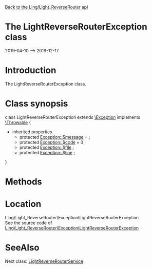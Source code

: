 [Back to the Ling/Light_ReverseRouter api](https://github.com/lingtalfi/Light_ReverseRouter/blob/master/doc/api/Ling/Light_ReverseRouter.md)



The LightReverseRouterException class
================
2019-04-10 --> 2019-12-17






Introduction
============

The LightReverseRouterException class.



Class synopsis
==============


class <span class="pl-k">LightReverseRouterException</span> extends [\Exception](http://php.net/manual/en/class.exception.php) implements [\Throwable](http://php.net/manual/en/class.throwable.php) {

- Inherited properties
    - protected  [Exception::$message](#property-message) =  ;
    - protected  [Exception::$code](#property-code) = 0 ;
    - protected  [Exception::$file](#property-file) ;
    - protected  [Exception::$line](#property-line) ;

}






Methods
==============






Location
=============
Ling\Light_ReverseRouter\Exception\LightReverseRouterException<br>
See the source code of [Ling\Light_ReverseRouter\Exception\LightReverseRouterException](https://github.com/lingtalfi/Light_ReverseRouter/blob/master/Exception/LightReverseRouterException.php)



SeeAlso
==============
Next class: [LightReverseRouterService](https://github.com/lingtalfi/Light_ReverseRouter/blob/master/doc/api/Ling/Light_ReverseRouter/Service/LightReverseRouterService.md)<br>
